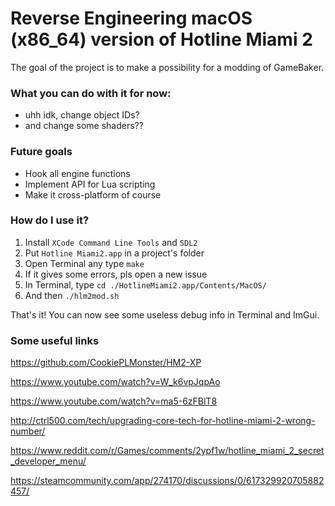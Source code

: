 # Reverse Engineering macOS (x86_64) version of Hotline Miami 2

The goal of the project is to make a possibility for a modding of GameBaker.

### What you can do with it for now:
- uhh idk, change object IDs?
- and change some shaders??

### Future goals
- Hook all engine functions
- Implement API for Lua scripting
- Make it cross-platform of course

### How do I use it?
1. Install `XCode Command Line Tools` and `SDL2`
2. Put `Hotline Miami2.app` in a project's folder
3. Open Terminal any type `make`
4. If it gives some errors, pls open a new issue
5. In Terminal, type `cd ./HotlineMiami2.app/Contents/MacOS/`
6. And then `./hlm2mod.sh`

That's it! You can now see some useless debug info in Terminal and ImGui.

### Some useful links
https://github.com/CookiePLMonster/HM2-XP

https://www.youtube.com/watch?v=W_k6vpJqpAo

https://www.youtube.com/watch?v=ma5-6zFBlT8

http://ctrl500.com/tech/upgrading-core-tech-for-hotline-miami-2-wrong-number/

https://www.reddit.com/r/Games/comments/2ypf1w/hotline_miami_2_secret_developer_menu/

https://steamcommunity.com/app/274170/discussions/0/617329920705882457/
